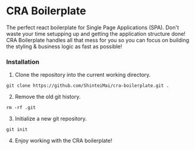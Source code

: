 # CRA Boilerplate

The perfect react boilerplate for Single Page Applications (SPA). Don't waste your time setupping up and getting the application structure done! CRA Boilerplate handles all that mess for you so you can focus on building the styling & business logic as fast as possible!

### Installation
1. Clone the repository into the current working directory.

```
git clone https://github.com/ShinteiMai/cra-boilerplate.git .
```

2. Remove the old git history.

```
rm -rf .git
```

3. Initialize a new git repository.

```
git init
```

4. Enjoy working with the CRA boilerplate!
